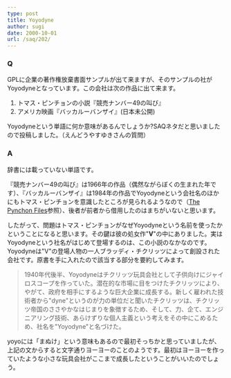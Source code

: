 ```yaml
---
type: post
title: Yoyodyne
author: sugi
date: 2000-10-01
url: /saq/202/
---
```

### Q 

GPLに企業の著作権放棄書面サンプルが出て来ますが、そのサンプルの社がYoyodyneとなっています。この会社は次の作品に出て来ます。

  1. トマス・ピンチョンの小説『競売ナンバー49の叫び』
  2. アメリカ映画『バッカルーバンザイ』(日本未公開)

Yoyodyneという単語に何か意味があるんでしょうか?SAQネタだと思いましたので投稿しました。（えんどうやすゆきさんの質問）

### A 

辞書には載っていない単語です。

『競売ナンバー49の叫び』は1966年の作品（偶然ながらぼくの生まれた年です）、『バッカルーバンザイ』は1984年の作品でYoyodyneという会社名のほかにもトマス・ピンチョンを意識したところが見られるようなので（<a href="http://www.pynchonfiles.com/" onclick="_gaq.push(['_trackEvent', 'outbound-article', 'http://www.pynchonfiles.com/', 'The Pynchon Files']);" >The Pynchon Files</a>参照）、後者が前者から借用したのはまちがいないと思います。

したがって、問題はトマス・ピンチョンがなぜYoyodyneという名前を使ったかということになると思います。その鍵は彼の処女作"**V**"の中にありました。実はYoyodyneという社名がはじめて登場するのは、この小説のなかなのです。Yoyodyneは"V"の登場人物の一人ブラッディ・チクリッツによって創設された会社です。原書を手に入れたので該当する部分を要約してみます。

> 1940年代後半、Yoyodyneはチクリッツ玩具会社として子供向けにジャイロスコープを作っていた。潜在的な市場に目をつけたチクリッツにより、やがて、政府を相手にするような巨大企業に成長する。新しく雇われた技術者から"dyne"というのが力の単位だと聞いたチクリッツは、チクリッツ帝国のささやかなはじまりを象徴するため、そして、力、企て、エンジニアリング技術、あらけずりな個人主義という考えをその中にこめるため、社名を"Yoyodyne"と名づけた。

yoyoには「まぬけ」という意味もあるので最初そっちかと思っていましたが、上記の文からすると文字通りヨーヨーのことのようです。最初はヨーヨーを作っていたような小さな玩具会社がここまで成長したということがいいたのでしょう。
